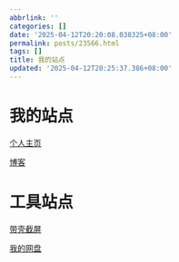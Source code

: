 ```yaml
---
abbrlink: ''
categories: []
date: '2025-04-12T20:20:08.038325+08:00'
permalink: posts/23566.html
tags: []
title: 我的站点
updated: '2025-04-12T20:25:37.386+08:00'
---
```

# 我的站点

[个人主页](https://ayellowdogsays.top)

[博客](https://ayellowdogsays.top)

# 工具站点

[带壳截屏](https://picture.ayellowdogsays.top)

[我的网盘](https://accepted-wrennie-yellog-a18755df.koyeb.app/)
